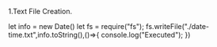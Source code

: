 1.Text File Creation.

let info = new Date()
let fs = require("fs");
fs.writeFile("./date-time.txt",info.toString(),()=>{
    console.log("Executed");
})
